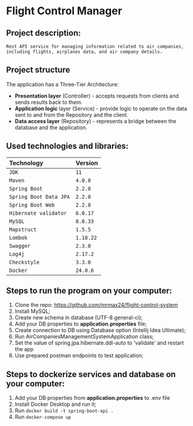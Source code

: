 # Flight Control Manager
## Project description:
```
Rest API service for managing information related to air companies, 
including flights, airplanes data, and air company details.
```
## Project structure

The application has a Three-Tier Architecture:
- **Presentation layer** (Controller) - accepts requests from clients and sends results back to them.
- **Application logic** layer (Service) - provide logic to operate on the data sent to and from the Repository and the client.
- **Data access layer** (Repository) - represents a bridge between the database and the application.

## Used technologies and libraries:
| Technology             | Version     |
|:-----------------------|:------------|
| `JDK`                  | `11`        |
| `Maven`                | `4.0.0`     |
| `Spring Boot`          | `2.2.0`     |
| `Spring Boot Data JPA` | `2.2.0`     |
| `Spring Boot Web`      | `2.2.0`     |
| `Hibernate validator`  | `6.0.17`    |
| `MySQL`                | `8.0.33`    |
| `Mapstruct`            | `1.5.5`     |
| `Lombok`               | `1.18.22`     |
| `Swagger`              | `2.3.0`  |
| `Log4j`                | `2.17.2`    |
| `Checkstyle`           | `3.3.0`     |
| `Docker`               | `24.0.6`    |

## Steps to run the program on your computer:
1. Clone the repo: https://github.com/mrmax24/flight-control-system
2. Install MySQL;
3. Create new schema in database (UTF-8 general-ci);
4. Add your DB properties to **application.properties** file;
5. Create connection to DB using Database option (Intellij Idea Ultimate);
6. Run AirCompaniesManagementSystemApplication class;
7. Set the value of spring.jpa.hibernate.ddl-auto to 'validate' and restart the app
8. Use prepared postman endpoints to test application; 

## Steps to dockerize services and database on your computer:
1. Add your DB properties from **application.properties** to .env file
2. Install Docker Desktop and run it;
3. Run ```docker build -t spring-boot-api .```
4. Run ```docker-compose up```



